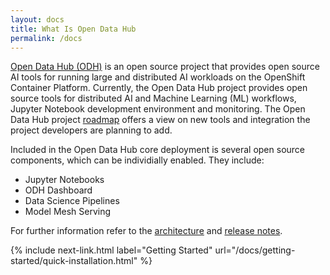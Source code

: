 ```yaml
---
layout: docs
title: What Is Open Data Hub
permalink: /docs
---
```


[Open Data Hub (ODH)](/) is an open source project that provides open source AI tools for running large and distributed AI workloads on the OpenShift Container Platform. Currently, the Open Data Hub project provides open source tools for distributed AI and Machine Learning (ML) workflows, Jupyter Notebook development environment and monitoring. The Open Data Hub project [roadmap](/docs/roadmap/future.html) offers a view on new tools and integration the project developers are planning to add.

Included in the  Open Data Hub core deployment is several open source components, which can be individially enabled. They include:
- Jupyter Notebooks
- ODH Dashboard
- Data Science Pipelines
- Model Mesh Serving

For further information refer to the [architecture](/docs/architecture.html) and [release notes](/docs/roadmap/release-notes.html).


{% include next-link.html label="Getting Started" url="/docs/getting-started/quick-installation.html" %}
